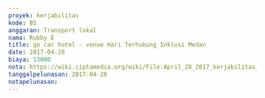 ```yaml
---
proyek: kerjabilitas
kode: B5
anggaran: Transport lokal
nama: Rubby E
title: go car hotel - venue Hari Terhubung Inklusi Medan
date: 2017-04-28
biaya: 13000
nota: https://wiki.ciptamedia.org/wiki/File:April_28_2017_kerjabilitas_B5_gocar_hotel_venue_HaTI_medan_rubby.png
tanggalpelunasan: 2017-04-28
notapelunasan:
---
```


